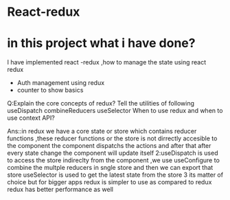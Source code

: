# React-redux
<h1>in this project what i have done?</h1>
<p>I have implemented react -redux ,how to manage the state using react redux</p>
<ul>
  <li>Auth management using redux </li>
    <li>counter to show basics</li>

</ul>
Q:Explain the core concepts of redux?
Tell the utilities of following
useDispatch
combineReducers
useSelector
When to use redux and when to use context API?

Ans::in redux we have a core state or store which contains reducer functions ,these reducer functions or the store 
is not dirrectly accesible to the component the component dispatchs the actions and after that after every state change the component will update itself
2:useDispatch is used to access the store indireclty from the component ,we use useConfigure to combine the multple reducers in sngle store and then we can export that store
useSelector is used to get the latest state from the store
3 its matter of choice but for bigger apps redux is simpler to use as compared to redux redux has better performance as well
